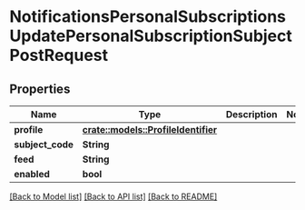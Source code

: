 # NotificationsPersonalSubscriptionsUpdatePersonalSubscriptionSubjectPostRequest

## Properties

Name | Type | Description | Notes
------------ | ------------- | ------------- | -------------
**profile** | [**crate::models::ProfileIdentifier**](ProfileIdentifier.md) |  | 
**subject_code** | **String** |  | 
**feed** | **String** |  | 
**enabled** | **bool** |  | 

[[Back to Model list]](../README.md#documentation-for-models) [[Back to API list]](../README.md#documentation-for-api-endpoints) [[Back to README]](../README.md)


